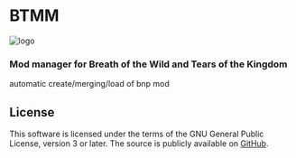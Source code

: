 # BTMM

<img src="https://github.com/zelda-mods/BTMM/blob/main/docs/logo.png?raw=true" alt="logo" />


### Mod manager for Breath of the Wild and Tears of the Kingdom

automatic create/merging/load of bnp mod


## License

This software is licensed under the terms of the GNU General Public License, version 3
or later. The source is publicly available on
[GitHub](https://github.com/zelda-mods/BTMM).
